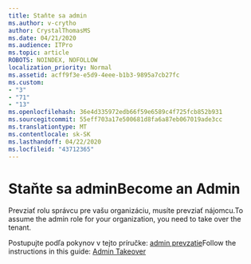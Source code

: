 ```yaml
---
title: Staňte sa admin
ms.author: v-crytho
author: CrystalThomasMS
ms.date: 04/21/2020
ms.audience: ITPro
ms.topic: article
ROBOTS: NOINDEX, NOFOLLOW
localization_priority: Normal
ms.assetid: acff9f3e-e5d9-4eee-b1b3-9895a7cb27fc
ms.custom:
- "3"
- "71"
- "13"
ms.openlocfilehash: 36e4d335972edb66f59e6589c4f725fcb852b931
ms.sourcegitcommit: 55eff703a17e500681d8fa6a87eb067019ade3cc
ms.translationtype: MT
ms.contentlocale: sk-SK
ms.lasthandoff: 04/22/2020
ms.locfileid: "43712365"
---
```

# <a name="become-an-admin"></a><span data-ttu-id="df3b5-102">Staňte sa admin</span><span class="sxs-lookup"><span data-stu-id="df3b5-102">Become an Admin</span></span>

<span data-ttu-id="df3b5-103">Prevziať rolu správcu pre vašu organizáciu, musíte prevziať nájomcu.</span><span class="sxs-lookup"><span data-stu-id="df3b5-103">To assume the admin role for your organization, you need to take over the tenant.</span></span>
  
<span data-ttu-id="df3b5-104">Postupujte podľa pokynov v tejto príručke: [admin prevzatie](https://docs.microsoft.com/azure/active-directory/users-groups-roles/domains-admin-takeover)</span><span class="sxs-lookup"><span data-stu-id="df3b5-104">Follow the instructions in this guide: [Admin Takeover](https://docs.microsoft.com/azure/active-directory/users-groups-roles/domains-admin-takeover)</span></span>